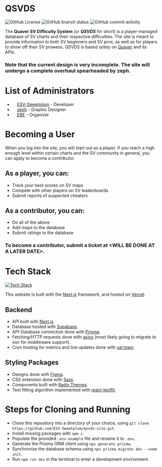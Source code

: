 # QSVDS

![GitHub License](https://img.shields.io/github/license/ESV-Sweetplum/qsvds-site) ![GitHub branch status](https://img.shields.io/github/checks-status/ESV-Sweetplum/qsvds-site/main) ![GitHub commit activity](https://img.shields.io/github/commit-activity/w/ESV-Sweetplum/qsvds-site)

The **Quaver SV Difficulty System** (or **_QSVDS_** for short) is a player-managed database of SV charts and their respective difficulties. The site is meant to provide information to both SV beginners and SV pros, as well as for players to show off their SV prowess. QSVDS is based solely on [Quaver](https://github.com/Quaver/Quaver) and its APIs.

### Note that the current design is very incomplete. The site will undergo a complete overhaul spearheaded by zeph.

# List of Administrators

-   <img src="https://github.com/ESV-Sweetplum.png" width="12"> [ESV-Sweetplum](https://github.com/ESV-Sweetplum) - Developer
-   <img src="https://github.com/xzeph.png" width="12"> [zeph](https://github.com/xzeph) - Graphic Designer
-   <img src="https://github.com/ESVEBE.png" width="12"> [EBE](https://github.com/ESVEBE) - Organizer

# Becoming a User

When you log into the site, you will start out as a player. If you reach a high enough level within certain charts and the SV community in general, you can apply to become a contributor.

## As a player, you can:

-   Track your best scores on SV maps
-   Compete with other players on SV leaderboards
-   Submit reports of suspected cheaters

## As a contributor, you can:

-   Do all of the above
-   Add maps to the database
-   Submit ratings to the database

### To become a contributor, submit a ticket at \<WILL BE DONE AT A LATER DATE\>.

# Tech Stack

[![Tech Stack](https://skillicons.dev/icons?i=ts,react,nextjs,vercel,supabase,prisma,sass,figma)](https://skillicons.dev)

This website is built with the [Next.js](https://nextjs.org) framework, and hosted on [Vercel](https://vercel.com).

## Backend

-   API built with [Next.js](https://nextjs.org).
-   Database hosted with [Supabase](https://supabase.com).
-   API-Database connection done with [Prisma](https://www.prisma.io).
-   Fetching/HTTP requests done with [axios](https://axios-http.com) (most likely going to migrate to xior for middleware support).
-   Cron hosting for metrics and live updates done with [val town](https://www.val.town).

## Styling Packages

-   Designs done with [Figma](https://www.figma.com).
-   CSS extension done with [Sass](https://sass-lang.com).
-   Components built with [Radix Themes](https://www.radix-ui.com).
-   Text fitting algorithm implemented with [react-textfit](https://www.npmjs.com/package/react-textfit).

# Steps for Cloning and Running

-   Clone this repository into a directory of your choice, using `git clone https://github.com/ESV-Sweetplum/qsvds-site.git`.
-   Install missing packages with `npm i`.
-   Populate the provided `.env.example` file and rename it to `.env`.
-   Generate the Prisma ORM client using `npx generate prisma`.
-   Synchronize the database schema using `npx prisma migrate dev --name init`.
-   Run `npm run dev` in the terminal to enter a development environment.
